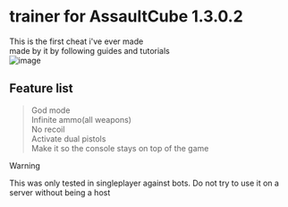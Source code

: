 #  trainer for AssaultCube 1.3.0.2
This is the first cheat i've ever made<br/>
made by it by following guides and tutorials<br/>
![image](https://github.com/user-attachments/assets/14669f63-5324-4c33-aa35-895a53b5f2f3)<br/>
## Feature list<br/>
> God mode<br/>
> Infinite ammo(all weapons)<br/>
> No recoil<br/>
> Activate dual pistols<br/>
> Make it so the console stays on top of the game <br/>
 
>[!WARNING]
>This was only tested in singleplayer against bots. Do not try to use it on a server without being a host

